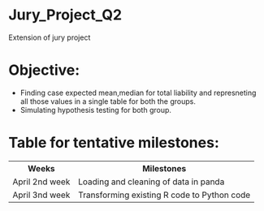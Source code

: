 # Jury_Project_Q2
Extension of jury project
# Objective:

* Finding case expected mean,median for total liability and represneting all those values in a single table for both the groups.
* Simulating hypothesis testing for both group.

# Table for tentative milestones:

<table>
<tr>
<th>Weeks</th><th>Milestones</th>
</tr>
<tr>
<td>April 2nd week</td><td>Loading and cleaning of data in panda</td>
</tr>
<tr>
<td>April 3nd week</td><td>Transforming existing R code to Python code</td>
</tr>
</table>
